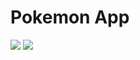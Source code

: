 # Pokemon App

<img src="https://user-images.githubusercontent.com/48744669/109415865-c1c42780-79ed-11eb-833e-2c421ceccedc.png" />
<img src="https://user-images.githubusercontent.com/48744669/109415877-d2749d80-79ed-11eb-8ab6-a89770e2dd72.png" />

